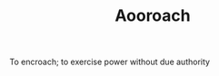 ---
title: Aooroach
letter: A
permalink: "/definitions/aooroach.html"
body: To encroach; to exercise power without due authority
published_at: '2018-07-07'
layout: post
---